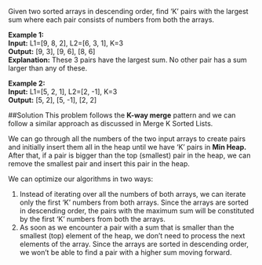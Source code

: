 Given two sorted arrays in descending order,
find ‘K’ pairs with the largest sum where each pair consists of numbers from both the arrays.

**Example 1:**  
**Input:** L1=[9, 8, 2], L2=[6, 3, 1], K=3  
**Output:** [9, 3], [9, 6], [8, 6]  
**Explanation:** These 3 pairs have the largest sum. No other pair has a sum larger than any of these.

**Example 2:**  
**Input:** L1=[5, 2, 1], L2=[2, -1], K=3  
**Output:** [5, 2], [5, -1], [2, 2] 

##Solution
This problem follows the **K-way merge** pattern and we can follow a similar approach as discussed in Merge K Sorted Lists.

We can go through all the numbers of the two input arrays to create pairs and initially insert them all in the heap
until we have ‘K’ pairs in **Min Heap.** After that, if a pair is bigger than the top (smallest) pair in the heap,
we can remove the smallest pair and insert this pair in the heap.

We can optimize our algorithms in two ways:
1. Instead of iterating over all the numbers of both arrays, we can iterate only the first ‘K’ numbers from both arrays.
   Since the arrays are sorted in descending order, the pairs with the maximum sum will be constituted by the first
   ‘K’ numbers from both the arrays.
2. As soon as we encounter a pair with a sum that is smaller than the smallest (top) element of the heap, we don’t need
   to process the next elements of the array. Since the arrays are sorted in descending order, we won’t be able to find
   a pair with a higher sum moving forward.